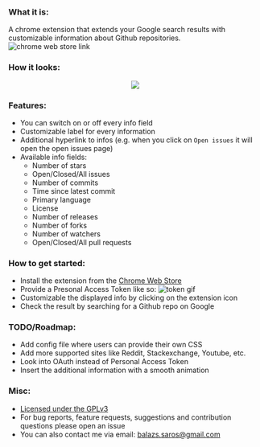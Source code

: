 ### What it is:
A chrome extension that extends your Google search results with customizable information about Github repositories.
![chrome web store link](https://developer.chrome.com/webstore/images/ChromeWebStore_Badge_v2_496x150.png)

### How it looks:
<div style="text-align:center"><img src ="https://developer.chrome.com/webstore/images/ChromeWebStore_BadgeWBorder_v2_340x96.png" /></div>

### Features:
- You can switch on or off every info field
- Customizable label for every information
- Additional hyperlink to infos (e.g. when you click on `Open issues` it will open the open issues page)
- Available info fields:
    - Number of stars
    - Open/Closed/All issues
    - Number of commits
    - Time since latest commit
    - Primary language
    - License
    - Number of releases
    - Number of forks
    - Number of watchers
    - Open/Closed/All pull requests

### How to get started:
- Install the extension from the [Chrome Web Store]()
- Provide a Presonal Access Token like so:
![token gif]()
- Customizable the displayed info by clicking on the extension icon
- Check the result by searching for a Github repo on Google

### TODO/Roadmap:
- Add config file where users can provide their own CSS
- Add more supported sites like Reddit, Stackexchange, Youtube, etc.
- Look into OAuth instead of Personal Access Token
- Insert the additional information with a smooth animation

### Misc:
- [Licensed under the GPLv3](LICENSE.md)
- For bug reports, feature requests, suggestions and contribution questions please open an issue
- You can also contact me via email: [balazs.saros@gmail.com](mailto:balazs.saros@gmail.com)
